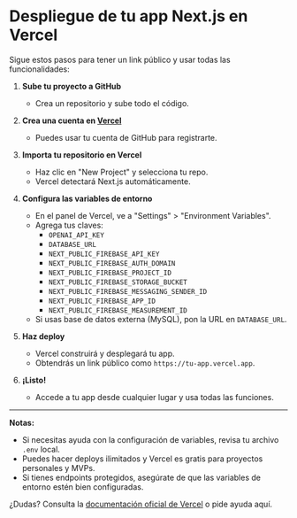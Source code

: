 # Despliegue de tu app Next.js en Vercel

Sigue estos pasos para tener un link público y usar todas las funcionalidades:

1. **Sube tu proyecto a GitHub**
   - Crea un repositorio y sube todo el código.

2. **Crea una cuenta en [Vercel](https://vercel.com/)**
   - Puedes usar tu cuenta de GitHub para registrarte.

3. **Importa tu repositorio en Vercel**
   - Haz clic en "New Project" y selecciona tu repo.
   - Vercel detectará Next.js automáticamente.

4. **Configura las variables de entorno**
   - En el panel de Vercel, ve a "Settings" > "Environment Variables".
   - Agrega tus claves:
     - `OPENAI_API_KEY`
     - `DATABASE_URL`
     - `NEXT_PUBLIC_FIREBASE_API_KEY`
     - `NEXT_PUBLIC_FIREBASE_AUTH_DOMAIN`
     - `NEXT_PUBLIC_FIREBASE_PROJECT_ID`
     - `NEXT_PUBLIC_FIREBASE_STORAGE_BUCKET`
     - `NEXT_PUBLIC_FIREBASE_MESSAGING_SENDER_ID`
     - `NEXT_PUBLIC_FIREBASE_APP_ID`
     - `NEXT_PUBLIC_FIREBASE_MEASUREMENT_ID`
   - Si usas base de datos externa (MySQL), pon la URL en `DATABASE_URL`.

5. **Haz deploy**
   - Vercel construirá y desplegará tu app.
   - Obtendrás un link público como `https://tu-app.vercel.app`.

6. **¡Listo!**
   - Accede a tu app desde cualquier lugar y usa todas las funciones.

---

**Notas:**
- Si necesitas ayuda con la configuración de variables, revisa tu archivo `.env` local.
- Puedes hacer deploys ilimitados y Vercel es gratis para proyectos personales y MVPs.
- Si tienes endpoints protegidos, asegúrate de que las variables de entorno estén bien configuradas.

¿Dudas? Consulta la [documentación oficial de Vercel](https://vercel.com/docs) o pide ayuda aquí.
